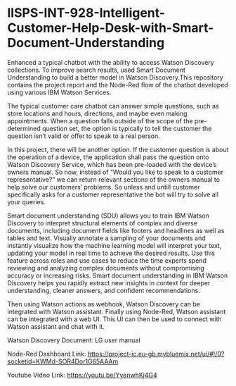 # llSPS-INT-928-Intelligent-Customer-Help-Desk-with-Smart-Document-Understanding

Enhanced a typical chatbot with the ability to access Watson Discovery collections. To improve search results, used Smart Document Understanding to build a better model in Watson Discovery.This repository contains the project report and the Node-Red flow of the chatbot developed using various IBM Watson Services.

The typical customer care chatbot can answer simple questions, such as store locations and hours, directions, and maybe even making appointments. When a question falls outside of the scope of the pre-determined question set, the option is typically to tell the customer the question isn’t valid or offer to speak to a real person.

In this project, there will be another option. If the customer question is about the operation of a device, the application shall pass the question onto Watson Discovery Service, which has been pre-loaded with the device’s owners manual. So now, instead of “Would you like to speak to a customer representative?” we can return relevant sections of the owners manual to help solve our customers’ problems. So unless and untill customer specifically asks for a customer representative the bot will try to solve all your queries.

Smart document understanding (SDU) allows you to train IBM Watson Discovery to interpret structural elements of complex and diverse documents, including document fields like footers and headlines as well as tables and text. Visually annotate a sampling of your documents and instantly visualize how the machine learning model will interpret your text, updating your model in real time to achieve the desired results. Use this feature across roles and use cases to reduce the time experts spend reviewing and analyzing complex documents without compromising accuracy or increasing risks. Smart document understanding in IBM Watson Discovery helps you rapidly extract new insights in context for deeper understanding, cleaner answers, and confident recommendations.

Then using Watson actions as webhook, Watson Discovery can be integrated with Watson assistant. Finally using Node-Red, Watson assistant can be integrated with a web UI. This UI can then be used to connect with Watson assistant and chat with it.

Watson Discovery Document: LG user manual

Node-Red Dashboard Link: https://project-ic.eu-gb.mybluemix.net/ui/#!/0?socketid=KWMd-SOR4Dor1G65AAAm

Youtube Video Link: https://youtu.be/YyenwhKj4G4
